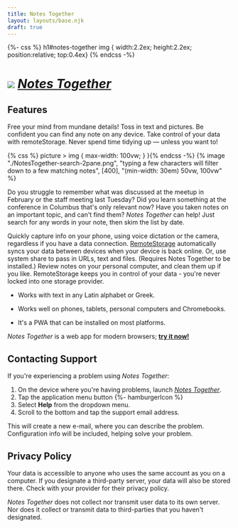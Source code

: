 ```yaml
---
title: Notes Together
layout: layouts/base.njk
draft: true
---
```

{%- css %} h1#notes-together img { width:2.2ex; height:2.2ex; position:relative; top:0.4ex} {% endcss -%}
# ![](/img/NotesTogether-Icon-36x36.png) [*Notes Together*](https://notestogether.hominidsoftware.com/)

## Features

Free your mind from mundane details! Toss in text and pictures. Be confident you can find any note on any device. Take control of your data with remoteStorage. Never spend time tidying up — unless you want to!

{% css %} picture > img { max-width: 100vw; } }{% endcss -%}
{% image "./NotesTogether-search-2pane.png", "typing a few characters will filter down to a few matching notes", [400], "(min-width: 30em) 50vw, 100vw" %}

Do you struggle to remember what was discussed at the meetup in February or the staff meeting last Tuesday?
Did you learn something at the conference in Columbus that's only relevant now?
Have you taken notes on an important topic, and can't find them?
*Notes Together* can help!
Just search for any words in your note, then skim the list by date.

Quickly capture info on your phone, using voice dictation or the camera, regardless if you have a data connection.
[RemoteStorage](https://remotestorage.io/) automatically syncs your data between devices when your device is back online.
Or, use system share to pass in URLs, text and files. (Requires Notes Together to be installed.)
Review notes on your personal computer, and clean them up if you like.
RemoteStorage keeps you in control of your data - you're never locked into one storage provider.

* Works with text in any Latin alphabet or Greek.

* Works well on phones, tablets, personal computers and Chromebooks.

* It's a PWA that can be installed on most platforms.

*Notes Together* is a web app for modern browsers; [**try it now!**](https://notestogether.hominidsoftware.com/)

## Contacting Support

If you're experiencing a problem using *Notes Together*:

1. On the device where you're having problems, launch [*Notes Together*](https://notestogether.hominidsoftware.com/).
2. Tap the application menu button {%- hamburgerIcon %}
3. Select **Help** from the dropdown menu.
4. Scroll to the bottom and tap the support email address.

This will create a new e-mail, where you can describe the problem.
Configuration info will be included, helping solve your problem.

## Privacy Policy

Your data is accessible to anyone who uses the same account as you on a computer.
If you designate a third-party server, your data will also be stored there.
Check with your provider for their privacy policy.

*Notes Together* does not collect nor transmit user data to its own server.
Nor does it collect or transmit data to third-parties that you haven't designated.
